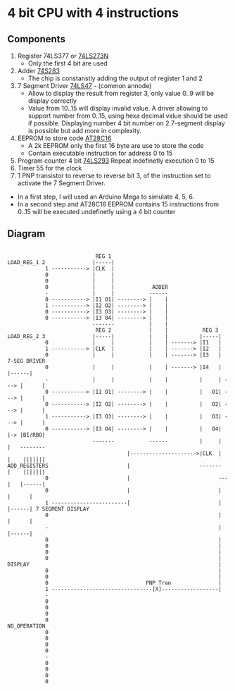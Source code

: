 # 4 bit CPU with 4 instructions

## Components

1. Register 74LS377 or [74LS273N](http://www.ti.com/lit/ds/symlink/sn74ls273.pdf)
    - Only the first 4 bit are used
2. Adder [74S283](http://www.ti.com/lit/ds/symlink/sn74s283.pdf)
    - The chip is constanstly adding the output of register 1 and 2
3. 7 Segment Driver [74LS47](http://www.ti.com/lit/ds/symlink/sn74ls47.pdf) - (common annode)
    - Allow to display the result from register 3, only value 0..9 will be display correctly
    - Value from 10..15 will display invalid value.
A driver allowing to support number from 0..15, using hexa decimal value should be used if possible.
Displaying number 4 bit number on 2 7-segment display is possible but add more in complexity.    
4. EEPROM to store code [AT28C16](https://www.mouser.com/catalog/specsheets/atmel_doc0540.pdf)
    - A 2k EEPROM only the first 16 byte are use to store the code
    - Contain executable instruction for address 0 to 15
5. Program counter 4 bit [74LS293](http://www.ti.com/lit/ds/symlink/sn74ls293.pdf)
    Repeat indefinetly execution 0 to 15
6. Timer 55 for the clock
7. 1 PNP transistor to reverse to reverse bit 3, of the instruction set
   to activate the 7 Segment Driver.

- In a first step, I will used an Arduino Mega to simulate 4, 5, 6.
- In a second step and AT28C16 EEPROM contains 15 instructions from 0..15 will be executed
undefinetly using a 4 bit counter

## Diagram
```

                            REG 1
LOAD_REG_1 2               |-----|
            1 -----------> |CLK  |
            0              |     |
            0              |     |
            0              |     |            ADDER
            -              |     |           ------
            0 -----------> |I1 O1| --------> |    |
            1 -----------> |I2 O2| --------> |    |
            0 -----------> |I3 O3| --------> |    |
            0 -----------> |I3 04| --------> |    |
                           -------           |    |
                            REG 2            |    |           REG 3
LOAD_REG_2 3               |-----|           |    |          |-----|
            0              |     |           |    | -------> |I1   |
            1 -----------> |CLK  |           |    | -------> |I2   |
            0              |     |           |    | -------> |I3   |    7-SEG DRIVER
            0              |     |           |    | -------> |I4   |      |------|
            -              |     |           |    |          |     | ---> |      |
            0 -----------> |I1 O1| --------> |    |          |   O1| ---> |      |
            0 -----------> |I2 O2| --------> |    |          |   O2| ---> |      |
            1 -----------> |I3 O3| --------> |    |          |   O3| ---> |      |
            0 -----------> |I3 O4| --------> |    |          |   O4|  |-> |BI/RBO|
                           -------           ------          |     |  |   --------
                                      |--------------------->|CLK  |  |    |||||||
ADD_REGISTERS                         |                      -------  |    |||||||
            0                         |                            ---|   |------|
            0                         |                            |      |      |
            1 ------------------------|                            |      |------| 7 SEGMENT DISPLAY
            0                                                      |      |      |
            -                                                      |      |------|
            0                                                      |      
            0                                                      |
            0                                                      |
            0                                                      |
DISPLAY                                                            |
            0                                                      |
            0                                                      |
            0                               PNP Tran               |
            1 --------------------------------[X]------------------|
            -
            0
            0
            0
            0
NO_OPERATION
            0
            0
            0
            0
            -
            0
            0
            0
            0
```
